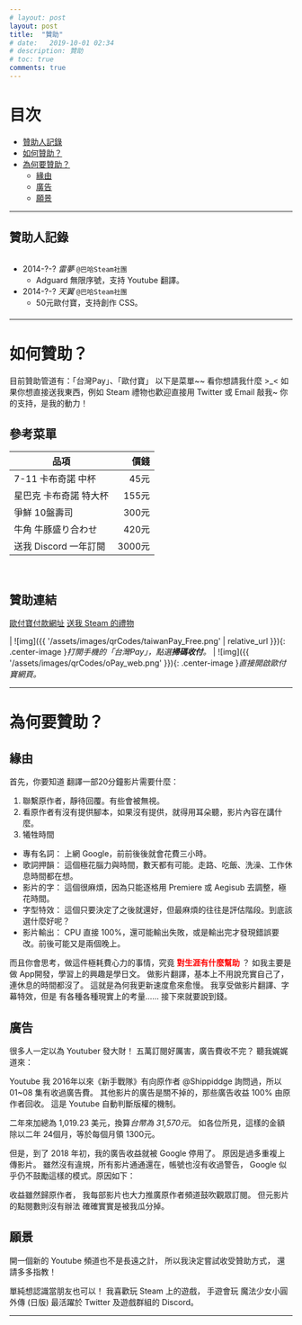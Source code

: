 ```yaml
---
# layout: post
layout: post
title:  "贊助"
# date:   2019-10-01 02:34
# description: 贊助
# toc: true
comments: true
---
```


# 目次
* [贊助人記錄](#贊助人記錄)
* [如何贊助？](#如何贊助)
* [為何要贊助？](#為何要贊助)
  * [緣由](#緣由)
  * [廣告](#廣告)
  * [願景](#願景)

***
## 贊助人記錄
<div style="overflow-y: scroll; height: 100px" markdown="1">

* 2014-?-? *雷夢* `@巴哈Steam社團`
  * Adguard 無限序號，支持 Youtube 翻譯。
* 2014-?-? *天翼* `@巴哈Steam社團`
  * 50元歐付寶，支持創作 CSS。
  

</div>

***

# 如何贊助？
目前贊助管道有：「台灣Pay」、「歐付寶」
以下是菜單~~ 看你想請我什麼 >_<
如果你想直接送我東西，例如 Steam 禮物也歡迎直接用 Twitter 或 Email 敲我~
你的支持，是我的動力！

## 參考菜單

| 品項                  |價錢   |
| ----------------------|------:|
| 7-11 卡布奇諾 中杯     |45元   |
| 星巴克 卡布奇諾 特大杯  |155元  |
| 爭鮮 10盤壽司          |300元  |
| 牛角 牛豚盛り合わせ     |420元  |
| 送我 Discord 一年訂閱      |3000元 |

<br>

## 贊助連結

[歐付寶付款網址](https://payment.opay.tw/Broadcaster/Donate/6D43E61922E9BA0AB7FE464E7A64E0DD)
[送我 Steam 的禮物](http://steamcommunity.com/id/hollen9)

| ![img]({{ '/assets/images/qrCodes/taiwanPay_Free.png' | relative_url }}){: .center-image }*打開手機的「台灣Pay」，點選**掃碼收付**。* | ![img]({{ '/assets/images/qrCodes/oPay_web.png' }}){: .center-image }*直接開啟歐付寶網頁。* 

***

# 為何要贊助？
## 緣由
首先，你要知道
翻譯一部20分鐘影片需要什麼：
1. 聯繫原作者，靜待回覆。有些會被無視。
2. 看原作者有沒有提供腳本，如果沒有提供，就得用耳朵聽，影片內容在講什麼。
3. 犧牲時間
  * 專有名詞：
  上網 Google，前前後後就會花費三小時。
  * 歌詞押韻：
  這個極花腦力與時間，數天都有可能。走路、吃飯、洗澡、工作休息時間都在想。
  * 影片的字：
  這個很麻煩，因為只能逐格用 Premiere 或 Aegisub 去調整，極花時間。
  * 字型特效：
  這個只要決定了之後就還好，但最麻煩的往往是評估階段。到底該選什麼好呢？
  * 影片輸出：
  CPU 直接 100%，還可能輸出失敗，或是輸出完才發現錯誤要改。前後可能又是兩個晚上。

而且你會思考，做這件極耗費心力的事情，究竟<span style="color: red" markdown="1"> **對生涯有什麼幫助** </span>？
如我主要是做 App開發，學習上的興趣是學日文。
做影片翻譯，基本上不用說充實自己了，連休息的時間都沒了。
這就是為何我更新速度愈來愈慢。
我享受做影片翻譯、字幕特效，但是
有各種各種現實上的考量...... 接下來就要說到錢。


## 廣告
很多人一定以為 Youtuber 發大財！
五萬訂閱好厲害，廣告費收不完？
聽我娓娓道來：

Youtube 我 2016年以來《新手戰隊》有向原作者 @Shippiddge 詢問過，所以 01~08 集有收過廣告費。
其他影片的廣告是關不掉的，那些廣告收益 100% 由原作者回收。
這是 Youtube 自動判斷版權的機制。

二年來加總為 1,019.23 美元，換算*台幣為 31,570元*。
如各位所見，這樣的金額除以二年 24個月，等於每個月領 1300元。

但是，到了 2018 年初，我的廣告收益就被 Google 停用了。
原因是過多重複上傳影片。
雖然沒有違規，所有影片通通還在，帳號也沒有收過警告，
Google 似乎仍不鼓勵這樣的模式。原因如下：

收益雖然歸原作者，
我每部影片也大力推廣原作者頻道鼓吹觀眾訂閱。
但元影片的點閱數則沒有辦法
確確實實是被我瓜分掉。


## 願景
開一個新的 Youtube 頻道也不是長遠之計，
所以我決定嘗試收受贊助方式，
還請多多指教！

單純想認識當朋友也可以！
我喜歡玩 Steam 上的遊戲，
手遊會玩 魔法少女小圓外傳 (日版)
最活躍於 Twitter 及遊戲群組的 Discord。

***
